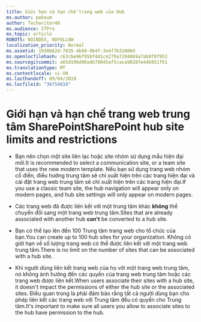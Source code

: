 ```yaml
---
title: Giới hạn và hạn chế trang web của Hub
ms.author: pebaum
author: Techwriter40
ms.audience: ITPro
ms.topic: article
ROBOTS: NOINDEX, NOFOLLOW
localization_priority: Normal
ms.assetid: 1930b62d-7035-4b68-9b4f-3e4f7b31000d
ms.openlocfilehash: c63cbe96f95bf4d1ce279a7294069a7ab8f0f953
ms.sourcegitcommit: a65d196d00adb70045af5caca9828fe44b951f61
ms.translationtype: MT
ms.contentlocale: vi-VN
ms.lasthandoff: 09/04/2019
ms.locfileid: "36754610"
---
```

# <a name="sharepoint-hub-site-limits-and-restrictions"></a><span data-ttu-id="cc074-102">Giới hạn và hạn chế trang web trung tâm SharePoint</span><span class="sxs-lookup"><span data-stu-id="cc074-102">SharePoint hub site limits and restrictions</span></span>

- <span data-ttu-id="cc074-103">Bạn nên chọn một site liên lạc hoặc site nhóm sử dụng mẫu hiện đại mới.</span><span class="sxs-lookup"><span data-stu-id="cc074-103">It is recommended to select a communication site, or a team site that uses the new modern template.</span></span> <span data-ttu-id="cc074-104">Nếu bạn sử dụng trang web nhóm cổ điển, điều hướng trung tâm sẽ chỉ xuất hiện trên các trang hiện đại và cài đặt trang web trung tâm sẽ chỉ xuất hiện trên các trang hiện đại.</span><span class="sxs-lookup"><span data-stu-id="cc074-104">If you use a classic team site, the hub navigation will appear only on modern pages, and hub site settings will only appear on modern pages.</span></span>

- <span data-ttu-id="cc074-105">Các trang web đã được liên kết với một trung tâm khác **không** thể chuyển đổi sang một trang web trung tâm.</span><span class="sxs-lookup"><span data-stu-id="cc074-105">Sites that are already associated with another hub **can't** be converted to a hub site.</span></span> 

- <span data-ttu-id="cc074-106">Bạn có thể tạo lên đến 100 Trung tâm trang web cho tổ chức của bạn.</span><span class="sxs-lookup"><span data-stu-id="cc074-106">You can create up to 100 hub sites for your organization.</span></span> <span data-ttu-id="cc074-107">Không có giới hạn về số lượng trang web có thể được liên kết với một trang web trung tâm.</span><span class="sxs-lookup"><span data-stu-id="cc074-107">There is no limit on the number of sites that can be associated with a hub site.</span></span>

- <span data-ttu-id="cc074-108">Khi người dùng liên kết trang web của họ với một trang web trung tâm, nó không ảnh hưởng đến các quyền của trang web trung tâm hoặc các trang web được liên kết.</span><span class="sxs-lookup"><span data-stu-id="cc074-108">When users associate their sites with a hub site, it doesn't impact the permissions of either the hub site or the associated sites.</span></span> <span data-ttu-id="cc074-109">Điều quan trọng là phải đảm bảo rằng tất cả người dùng bạn cho phép liên kết các trang web với Trung tâm đều có quyền cho Trung tâm.</span><span class="sxs-lookup"><span data-stu-id="cc074-109">It's important to make sure all users you allow to associate sites to the hub have permission to the hub.</span></span>



